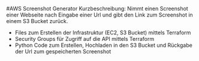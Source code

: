 #AWS Screenshot Generator
Kurzbeschreibung: Nimmt einen Screenshot einer Webseite nach Eingabe einer Url und gibt den Link zum Screenshot in einem S3 Bucket zurück.

+ Files zum Erstellen der Infrastruktur (EC2, S3 Bucket) mittels Terraform
+ Security Groups für Zugriff auf die API mittels Terraform
+ Python Code zum Erstellen, Hochladen in den S3 Bucket und Rückgabe der Url zum gespeicherten Screenshot
